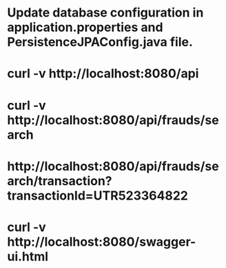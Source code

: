 # Update database configuration in application.properties and PersistenceJPAConfig.java file.

# curl -v http://localhost:8080/api
# curl -v http://localhost:8080/api/frauds/search
# http://localhost:8080/api/frauds/search/transaction?transactionId=UTR523364822


# curl -v http://localhost:8080/swagger-ui.html

